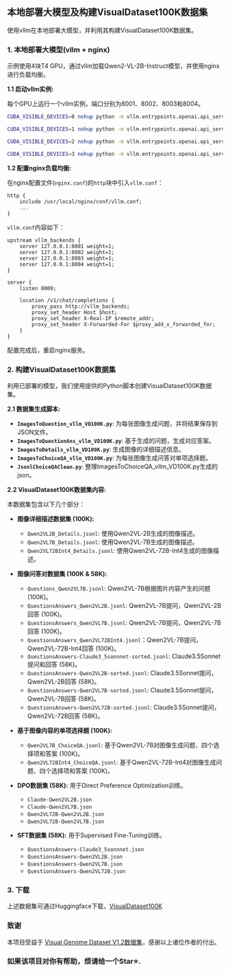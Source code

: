 ## 本地部署大模型及构建VisualDataset100K数据集

使用vllm在本地部署大模型，并利用其构建VisualDataset100K数据集。

### 1. 本地部署大模型(vllm + nginx)

示例使用4块T4 GPU，通过vllm加载Qwen2-VL-2B-Instruct模型，并使用nginx进行负载均衡。

**1.1 启动vllm实例:**

每个GPU上运行一个vllm实例，端口分别为8001、8002、8003和8004。

```bash
CUDA_VISIBLE_DEVICES=0 nohup python -m vllm.entrypoints.openai.api_server --served-model-name Qwen2-VL-2B-Instruct --model /data/reilx/LLMode/qwen/Qwen2-VL-2B-Instruct --dtype=half --max-model-len=4096 --port 8001 > backend1.log &

CUDA_VISIBLE_DEVICES=1 nohup python -m vllm.entrypoints.openai.api_server --served-model-name Qwen2-VL-2B-Instruct --model /data/reilx/LLMode/qwen/Qwen2-VL-2B-Instruct --dtype=half --max-model-len=4096 --port 8002 > backend2.log &

CUDA_VISIBLE_DEVICES=2 nohup python -m vllm.entrypoints.openai.api_server --served-model-name Qwen2-VL-2B-Instruct --model /data/reilx/LLMode/qwen/Qwen2-VL-2B-Instruct --dtype=half --max-model-len=4096 --port 8003 > backend3.log &

CUDA_VISIBLE_DEVICES=3 nohup python -m vllm.entrypoints.openai.api_server --served-model-name Qwen2-VL-2B-Instruct --model /data/reilx/LLMode/qwen/Qwen2-VL-2B-Instruct --dtype=half --max-model-len=4096 --port 8004 > backend4.log &
```

**1.2 配置nginx负载均衡:**

在nginx配置文件(`nginx.conf`)的`http`块中引入`vllm.conf`：

```nginx
http {
    include /usr/local/nginx/conf/vllm.conf;
    ...
}
```

`vllm.conf`内容如下：

```nginx
upstream vllm_backends {
    server 127.0.0.1:8001 weight=1;
    server 127.0.0.1:8002 weight=1;
    server 127.0.0.1:8003 weight=1;
    server 127.0.0.1:8004 weight=1;
}

server {
    listen 8000;

    location /v1/chat/completions {
        proxy_pass http://vllm_backends;
        proxy_set_header Host $host;
        proxy_set_header X-Real-IP $remote_addr;
        proxy_set_header X-Forwarded-For $proxy_add_x_forwarded_for;
    }
}
```

配置完成后，重启nginx服务。


### 2. 构建VisualDataset100K数据集

利用已部署的模型，我们使用提供的Python脚本创建VisualDataset100K数据集。

**2.1 数据集生成脚本:**

* **`ImagesToQuestion_vllm_VD100K.py`**:  为每张图像生成问题，并将结果保存到JSON文件。
* **`ImagesToQuestionAns_vllm_VD100K.py`**:  基于生成的问题，生成对应答案。
* **`ImagesToDetails_vllm_VD100K.py`**:  生成图像的详细描述信息。
* **`ImagesToChoiceQA_vllm_VD100K.py`**:  为每张图像生成问答对单项选择题。
* **`JsonlChoiceQAClean.py`**:  整理ImagesToChoiceQA_vllm_VD100K.py生成的json。

**2.2 VisualDataset100K数据集内容:**

本数据集包含以下几个部分：

* **图像详细描述数据集 (100K):**
    * `Qwen2VL2B_Details.jsonl`: 使用Qwen2VL-2B生成的图像描述。
    * `Qwen2VL7B_Details.jsonl`: 使用Qwen2VL-7B生成的图像描述。
    * `Qwen2VL72BInt4_Details.jsonl`: 使用Qwen2VL-72B-Int4生成的图像描述。

* **图像问答对数据集 (100K & 58K):**
    * `Questions_Qwen2VL7B.jsonl`:  Qwen2VL-7B根据图片内容产生的问题 (100K)。
    * `QuestionsAnswers_Qwen2VL2B.jsonl`:  Qwen2VL-7B提问，Qwen2VL-2B回答 (100K)。
    * `QuestionsAnswers_Qwen2VL7B.jsonl`:  Qwen2VL-7B提问，Qwen2VL-7B回答 (100K)。
    * `QuestionsAnswers_Qwen2VL72BInt4.jsonl`：Qwen2VL-7B提问，Qwen2VL-72B-Int4回答 (100K)。
    * `QuestionsAnswers-Claude3_5sonnnet-sorted.jsonl`: Claude3.5Sonnet提问和回答 (58K)。
    * `QuestionsAnswers-Qwen2VL2B-sorted.jsonl`: Claude3.5Sonnet提问，Qwen2VL-2B回答 (58K)。
    * `QuestionsAnswers-Qwen2VL7B-sorted.jsonl`: Claude3.5Sonnet提问，Qwen2VL-7B回答 (58K)。
    * `QuestionsAnswers-Qwen2VL72B-sorted.jsonl`: Claude3.5Sonnet提问，Qwen2VL-72B回答 (58K)。

* **基于图像内容的单项选择题 (100K):**
    * `Qwen2VL7B_ChoiceQA.jsonl`:  基于Qwen2VL-7B对图像生成问题、四个选择项和答案 (100K)。
    * `Qwen2VL72BInt4_ChoiceQA.jsonl`:  基于Qwen2VL-72B-Int4对图像生成问题、四个选择项和答案 (100K)。
    
* **DPO数据集 (58K):** 用于Direct Preference Optimization训练。
    * `Claude-Qwen2VL2B.json`
    * `Claude-Qwen2VL7B.json`
    * `Qwen2VL72B-Qwen2VL2B.json`
    * `Qwen2VL72B-Qwen2VL7B.json`

* **SFT数据集 (58K):** 用于Supervised Fine-Tuning训练。
    * `QuestionsAnswers-Claude3_5sonnnet.json`
    * `QuestionsAnswers-Qwen2VL2B.json`
    * `QuestionsAnswers-Qwen2VL7B.json`
    * `QuestionsAnswers-Qwen2VL72B.json`

### 3. 下载
上述数据集可通过Huggingface下载，[VisualDataset100K](https://huggingface.co/datasets/REILX/VisualDataset100K)

### 致谢

本项目受益于 [Visual Genome Dataset V1.2数据集](http://visualgenome.org/api/v0/api_home.html)，感谢以上诸位作者的付出。

### 如果该项目对你有帮助，烦请给一个Star⭐.
